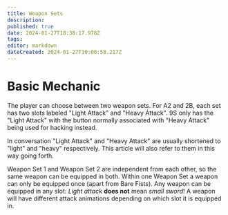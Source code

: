 ```yaml
---
title: Weapon Sets
description: 
published: true
date: 2024-01-27T18:38:17.978Z
tags: 
editor: markdown
dateCreated: 2024-01-27T10:00:58.217Z
---
```


# Basic Mechanic
The player can choose between two weapon sets. For A2 and 2B, each set has two slots labeled "Light Attack" and "Heavy Attack". 9S only has the "Light Attack" with the button normally associated with "Heavy Attack" being used for hacking instead.

In conversation "Light Attack" and "Heavy Attack" are usually shortened to "light" and "heavy" respectively. This article will also refer to them in this way going forth.

Weapon Set 1 and Weapon Set 2 are independent from each other, so the same weapon can be equipped in both. Within one Weapon Set a weapon can only be equipped once (apart from Bare Fists).
Any weapon can be equipped in any slot: *Light attack* **does not** mean *small sword*!
A weapon will have different attack animations depending on which slot it is equipped in.